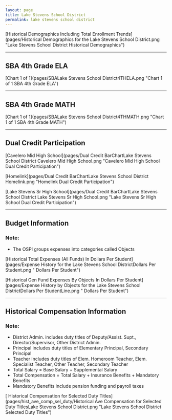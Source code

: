 ```yaml
---
layout: page
title: Lake Stevens School District
permalink: lake stevens school district
---
```



[Historical Demographics Including Total Enrollment Trends](pages/Historical Demographics for the Lake Stevens School District.png "Lake Stevens School District Historical Demographics")

___

## SBA 4th Grade ELA

[Chart 1 of 1](pages/SBALake Stevens School District4THELA.png "Chart 1 of 1 SBA 4th Grade ELA")


___

## SBA 4th Grade MATH

[Chart 1 of 1](pages/SBALake Stevens School District4THMATH.png "Chart 1 of 1 SBA 4th Grade MATH")


___

## Dual Credit Participation

[Cavelero Mid High School](pages/Dual Credit BarChartLake Stevens School District Cavelero Mid High School.png "Cavelero Mid High School Dual Credit Participation")

[Homelink](pages/Dual Credit BarChartLake Stevens School District Homelink.png "Homelink Dual Credit Participation")

[Lake Stevens Sr High School](pages/Dual Credit BarChartLake Stevens School District Lake Stevens Sr High School.png "Lake Stevens Sr High School Dual Credit Participation")


___

## Budget Information
### Note:
- The OSPI groups expenses into categories called Objects

[Historical Total Expenses (All Funds) In Dollars Per Student](pages/Expense History for the Lake Stevens School DistrictDollars Per Student.png " Dollars Per Student")

[Historical Gen Fund Expenses By Objects In Dollars Per Student](pages/Expense History by Objects for the Lake Stevens School DistrictDollars Per StudentLine.png " Dollars Per Student")


___

## Historical Compensation Information
### Note:
- District Admin. includes duty titles of Deputy/Assist. Supt., Director/Supervisor, Other District Admin.
- Principal includes duty titles of Elementary Principal, Secondary Principal
- Teacher includes duty titles of Elem. Homeroom Teacher, Elem. Specialist Teacher, Other Teacher, Secondary Teacher
- Total Salary = Base Salary + Supplemental Salary
- Total Compensation = Total Salary + Insurance Benefits + Mandatory Benefits
- Mandatory Benefits include pension funding and payroll taxes

[ Historical Compensation for Selected Duty Titles](pages/hist_ave_comp_sel_duty/Historical Ave Compensation for Selected Duty TitlesLake Stevens School District.png "Lake Stevens School District Selected Duty Titles")

